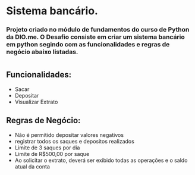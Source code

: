 # Sistema bancário.

### Projeto criado no módulo de fundamentos do curso de Python da DIO.me. O Desafio consiste em criar um sistema bancário em python segindo com as funcionalidades e regras de negócio abaixo listadas.
#

## Funcionalidades:
  * Sacar
  * Depositar
  * Visualizar Extrato
    
## Regras de Negócio:
  * Não é permitido depositar valores negativos
  * registrar todos os saques e depositos realizados
  * Limite de 3 saques por dia
  * Limite de R$500,00 por saque
  * Ao solicitar o extrato, deverá ser exibido todas as operações e o saldo atual da conta

